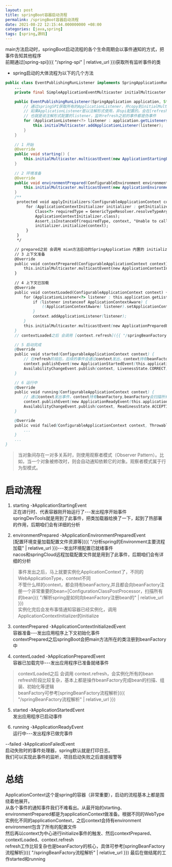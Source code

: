 ```yaml
---
layout: post
title: springBoot容器启动流程
permalink: /springBoot容器启动流程
date: 2021-08-22 12:15:44.000000000 +08:00
categories: [java,spring]
tags: [spring,源码]
---
```

main方法启动时，springBoot启动流程的各个生命周期会以事件通知的方式，把事件告知其他程序  
前期通过[spring-spi]({{ "/spring-spi" | relative_url }})获取所有监听事件的类   
* spring启动的大体流程为以下的几个方法  
```java
public class EventPublishingRunListener implements SpringApplicationRunListener {
    ...
    private final SimpleApplicationEventMulticaster initialMulticaster = new SimpleApplicationEventMulticaster();

    public EventPublishingRunListener(SpringApplication application, String[] args) {
        // 通过springSPI获取所有的ApplicationListener，并copy到initialMulticaster
        // 如果ApplicationListener是以注解形式使用，非spi配置的。会在[refresh阶段]({{ "/springBeanFactory流程解析" | relative_url }})扫描所有以注解形式配置的listener
        // 也就是说注解形式配置的listener，监听refresh之前的事件都是伪事件
        for (ApplicationListener<?> listener : application.getListeners()) {
            this.initialMulticaster.addApplicationListener(listener);
        }
    }
    
    // 1 开始
    @Override
    public void starting() {
        this.initialMulticaster.multicastEvent(new ApplicationStartingEvent(this.application, this.args));
    }
    
    // 2 环境准备
    @Override
    public void environmentPrepared(ConfigurableEnvironment environment) {
        this.initialMulticaster.multicastEvent(new ApplicationEnvironmentPreparedEvent(this.application, this.args, environment));
    }
    /**
     protected void applyInitializers(ConfigurableApplicationContext context) {
         for (ApplicationContextInitializer initializer : getInitializers()) {
             Class<?> requiredType = GenericTypeResolver.resolveTypeArgument(initializer.getClass(),
             ApplicationContextInitializer.class);
             Assert.isInstanceOf(requiredType, context, "Unable to call initializer.");
             initializer.initialize(context);
         }
     } 
     */

    // prepared之前 会调用 mian方法启动的SpringApplication 内置的 initialize,如上面的注释的代码
    // 3 上下文准备
    @Override
    public void contextPrepared(ConfigurableApplicationContext context) {
        this.initialMulticaster.multicastEvent(new ApplicationContextInitializedEvent(this.application, this.args, context));
    }
    
    // 4 上下文已加载
    @Override
    public void contextLoaded(ConfigurableApplicationContext context) {
        for (ApplicationListener<?> listener : this.application.getListeners()) {
            if (listener instanceof ApplicationContextAware) {
                ((ApplicationContextAware) listener).setApplicationContext(context);
            }
            context.addApplicationListener(listener);
        }
        this.initialMulticaster.multicastEvent(new ApplicationPreparedEvent(this.application, this.args, context));
    }
    // contextLoaded之后 会调用 [context.refresh]({{ "/springBeanFactory流程解析" | relative_url }})，会实例化所有的bean，包括以注解形式配置的listener

    // 5 启动完成
    @Override
    public void started(ConfigurableApplicationContext context) {
        // 在refresh阶段后，后续的事件会通过context发出，context持有beanFactory,beanFactory在refresh期间会扫描所有的listener。所以就不能仅仅调用spi配置的listener了
        context.publishEvent(new ApplicationStartedEvent(this.application, this.args, context));
        AvailabilityChangeEvent.publish(context, LivenessState.CORRECT);
    }

    // 6 运行中
    @Override
    public void running(ConfigurableApplicationContext context) {
        // 通过context发出事件，context持有beanFactory,beanFactory会扫描所有的ApplicationListener。
        context.publishEvent(new ApplicationReadyEvent(this.application, this.args, context));
        AvailabilityChangeEvent.publish(context, ReadinessState.ACCEPTING_TRAFFIC);
    }

    @Override
    public void failed(ConfigurableApplicationContext context, Throwable exception) {
        ...
    }
    ...
}

```
> 当对象间存在一对多关系时，则使用观察者模式（Observer Pattern）。比如，当一个对象被修改时，则会自动通知依赖它的对象。观察者模式属于行为型模式。

# 启动流程

1. starting -》ApplicationStartingEvent  
正在进行时、代表容器刚开始运行了---发出程序开始事件  
springDevTools就是用到了此事件，把类加载器给换了一下，起到了热部署的作用，后期咱们会有详细的分析

2. environmentPrepared -》ApplicationEnvironmentPreparedEvent  
[配置环境变量加载配置文件资源等]({{ "/分析spring的Environment主要流程加载" | relative_url }})---发出环境配置已就绪事件  
nacos和springCloud远程加载配置文件就是用到了此事件，后期咱们会有详细的分析  
> 事件发出之后，马上就要实例化ApplicationContext了，不同的WebApplicationType，context不同   
> 不管什么样的context，都会持有beanFactory,并且都会向beanFactory注册一个非常重要的bean=[ConfigurationClassPostProcessor，扫描所有的bean]{{ "/解析spring是如何向beanFactory注册bean的" | relative_url }})  
> 实例化完后会发布事情通知容器已经实例化，调用ApplicationContextInitializer的initialize

3. contextPrepared -》ApplicationContextInitializedEvent    
容器准备---发出应用程序上下文初始化事件  
contextPrepared之后springBoot会把main方法所在的类注册到beanFactory中

4. contextLoaded -》ApplicationPreparedEvent  
容器已加载完毕---发出应用程序已准备就绪事件
> contextLoaded之后 会调用 context.refresh，会实例化所有的bean  
> refresh阶段比较复杂，基本上都是操作beanFactory完成bean的扫描、组装、初始化等逻辑  
> beanFactory可参考[springBeanFactory流程解析]({{ "/springBeanFactory流程解析" | relative_url }})

5. started -》ApplicationStartedEvent  
发出应用程序已启动事件

6. running -》ApplicationReadyEvent  
运行中---发出程序已做完事件

--failed -》ApplicationFailedEvent  
启动失败时的事件处理器，spring默认就是打印日志。  
我们可以实现此事件的监听，项目启动失败之后直接报警等


# 总结
ApplicationContext这个是spring的容器（非常重要），启动的流程基本上都是围绕着他展开。  
从各个事件的通知事件我们不难看出。从最开始的starting、environmentPrepared都是为applicationContext做准备。根据不同的WebType实例化不同的applicationContext，之后context会持有environment  
environment包含了所有的配置文件  
然后再以context为中心进行initialize事件的触发、然后contextPrepared、contextLoaded、context.refresh  
refresh工作比较复杂也是beanFactory的核心，具体可参考[springBeanFactory流程解析]({{ "/springBeanFactory流程解析" | relative_url }})
最后在做结尾的工作started和running